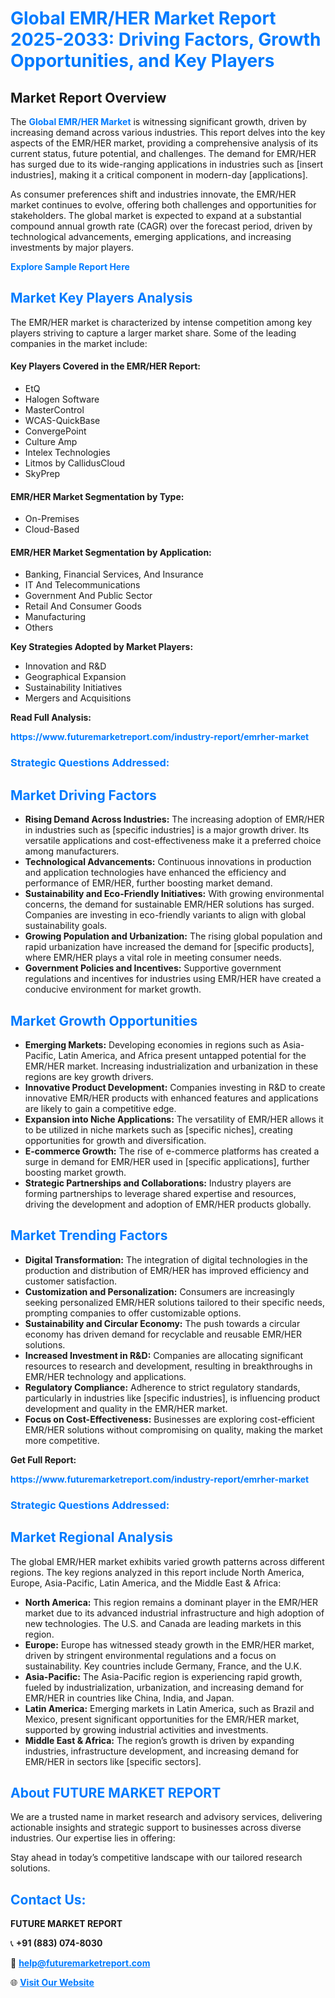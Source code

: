 <h1 style="color: #007BFF;">Global EMR/HER Market Report 2025-2033: Driving Factors, Growth Opportunities, and Key Players</h1>

<section id="overview">
<h2>Market Report Overview</h2>
<p>The <a href="https://www.futuremarketreport.com/industry-report/emrher-market" style="color: #007BFF; text-decoration: none;"><strong>Global EMR/HER Market</strong></a> is witnessing significant growth, driven by increasing demand across various industries. This report delves into the key aspects of the EMR/HER market, providing a comprehensive analysis of its current status, future potential, and challenges. The demand for EMR/HER has surged due to its wide-ranging applications in industries such as [insert industries], making it a critical component in modern-day [applications].</p>
<p>As consumer preferences shift and industries innovate, the EMR/HER market continues to evolve, offering both challenges and opportunities for stakeholders. The global market is expected to expand at a substantial compound annual growth rate (CAGR) over the forecast period, driven by technological advancements, emerging applications, and increasing investments by major players.</p>
</section>

<section id="overview">
<p><a href="https://www.futuremarketreport.com/request-sample/reportId=34727" style="color: #007BFF; text-decoration: none;"><strong>Explore Sample Report Here</strong></a></p>
</section>

<section id="key-players">
<h2 style="color: #007BFF;">Market Key Players Analysis</h2>
<p>The EMR/HER market is characterized by intense competition among key players striving to capture a larger market share. Some of the leading companies in the market include:</p>
<h4>Key Players Covered in the EMR/HER Report:</h4>
<ul><li>EtQ</li><li>Halogen Software</li><li>MasterControl</li><li>WCAS-QuickBase</li><li>ConvergePoint</li><li>Culture Amp</li><li>Intelex Technologies</li><li>Litmos by CallidusCloud</li><li>SkyPrep</li></ul>
<h4>EMR/HER Market Segmentation by Type:</h4>
<ul><li>On-Premises</li><li>Cloud-Based</li></ul>

<h4>EMR/HER Market Segmentation by Application:</h4>
<ul><li>Banking, Financial Services, And Insurance</li><li>IT And Telecommunications</li><li>Government And Public Sector</li><li>Retail And Consumer Goods</li><li>Manufacturing</li><li>Others</li></ul>
<p><strong>Key Strategies Adopted by Market Players:</strong></p>
<ul>
<li>Innovation and R&D</li>
<li>Geographical Expansion</li>
<li>Sustainability Initiatives</li>
<li>Mergers and Acquisitions</li>
</ul>
</section>

<section>
<p><strong>Read Full Analysis: </strong></p><a href="https://www.futuremarketreport.com/industry-report/emrher-market" style="color: #007BFF; text-decoration: none;"><strong>https://www.futuremarketreport.com/industry-report/emrher-market</strong></a>
<h3 style="color: #007BFF;">Strategic Questions Addressed:</h3>
</section>

<section id="driving-factors">
<h2 style="color: #007BFF;">Market Driving Factors</h2>
<ul>
<li><strong>Rising Demand Across Industries:</strong> The increasing adoption of EMR/HER in industries such as [specific industries] is a major growth driver. Its versatile applications and cost-effectiveness make it a preferred choice among manufacturers.</li>
<li><strong>Technological Advancements:</strong> Continuous innovations in production and application technologies have enhanced the efficiency and performance of EMR/HER, further boosting market demand.</li>
<li><strong>Sustainability and Eco-Friendly Initiatives:</strong> With growing environmental concerns, the demand for sustainable EMR/HER solutions has surged. Companies are investing in eco-friendly variants to align with global sustainability goals.</li>
<li><strong>Growing Population and Urbanization:</strong> The rising global population and rapid urbanization have increased the demand for [specific products], where EMR/HER plays a vital role in meeting consumer needs.</li>
<li><strong>Government Policies and Incentives:</strong> Supportive government regulations and incentives for industries using EMR/HER have created a conducive environment for market growth.</li>
</ul>
</section>

<section id="growth-opportunities">
<h2 style="color: #007BFF;">Market Growth Opportunities</h2>
<ul>
<li><strong>Emerging Markets:</strong> Developing economies in regions such as Asia-Pacific, Latin America, and Africa present untapped potential for the EMR/HER market. Increasing industrialization and urbanization in these regions are key growth drivers.</li>
<li><strong>Innovative Product Development:</strong> Companies investing in R&D to create innovative EMR/HER products with enhanced features and applications are likely to gain a competitive edge.</li>
<li><strong>Expansion into Niche Applications:</strong> The versatility of EMR/HER allows it to be utilized in niche markets such as [specific niches], creating opportunities for growth and diversification.</li>
<li><strong>E-commerce Growth:</strong> The rise of e-commerce platforms has created a surge in demand for EMR/HER used in [specific applications], further boosting market growth.</li>
<li><strong>Strategic Partnerships and Collaborations:</strong> Industry players are forming partnerships to leverage shared expertise and resources, driving the development and adoption of EMR/HER products globally.</li>
</ul>
</section>

<section id="trending-factors">
<h2 style="color: #007BFF;">Market Trending Factors</h2>
<ul>
<li><strong>Digital Transformation:</strong> The integration of digital technologies in the production and distribution of EMR/HER has improved efficiency and customer satisfaction.</li>
<li><strong>Customization and Personalization:</strong> Consumers are increasingly seeking personalized EMR/HER solutions tailored to their specific needs, prompting companies to offer customizable options.</li>
<li><strong>Sustainability and Circular Economy:</strong> The push towards a circular economy has driven demand for recyclable and reusable EMR/HER solutions.</li>
<li><strong>Increased Investment in R&D:</strong> Companies are allocating significant resources to research and development, resulting in breakthroughs in EMR/HER technology and applications.</li>
<li><strong>Regulatory Compliance:</strong> Adherence to strict regulatory standards, particularly in industries like [specific industries], is influencing product development and quality in the EMR/HER market.</li>
<li><strong>Focus on Cost-Effectiveness:</strong> Businesses are exploring cost-efficient EMR/HER solutions without compromising on quality, making the market more competitive.</li>
</ul>
</section>

<section>
<p><strong>Get Full Report: </strong></p><a href="https://www.futuremarketreport.com/industry-report/emrher-market" style="color: #007BFF; text-decoration: none;"><strong>https://www.futuremarketreport.com/industry-report/emrher-market</strong></a>
<h3 style="color: #007BFF;">Strategic Questions Addressed:</h3>
</section>


<section id="regional-analysis">
<h2 style="color: #007BFF;">Market Regional Analysis</h2>
<p>The global EMR/HER market exhibits varied growth patterns across different regions. The key regions analyzed in this report include North America, Europe, Asia-Pacific, Latin America, and the Middle East & Africa:</p>
<ul>
<li><strong>North America:</strong> This region remains a dominant player in the EMR/HER market due to its advanced industrial infrastructure and high adoption of new technologies. The U.S. and Canada are leading markets in this region.</li>
<li><strong>Europe:</strong> Europe has witnessed steady growth in the EMR/HER market, driven by stringent environmental regulations and a focus on sustainability. Key countries include Germany, France, and the U.K.</li>
<li><strong>Asia-Pacific:</strong> The Asia-Pacific region is experiencing rapid growth, fueled by industrialization, urbanization, and increasing demand for EMR/HER in countries like China, India, and Japan.</li>
<li><strong>Latin America:</strong> Emerging markets in Latin America, such as Brazil and Mexico, present significant opportunities for the EMR/HER market, supported by growing industrial activities and investments.</li>
<li><strong>Middle East & Africa:</strong> The region’s growth is driven by expanding industries, infrastructure development, and increasing demand for EMR/HER in sectors like [specific sectors].</li>
</ul>
</section>

<footer>
<h2 style="color: #007BFF;">About FUTURE MARKET REPORT</h2>
<p>We are a trusted name in market research and advisory services, delivering actionable insights and strategic support to businesses across diverse industries. Our expertise lies in offering:</p>

<p>Stay ahead in today’s competitive landscape with our tailored research solutions.</p>

<h2 style="color: #007BFF;">Contact Us:</h2>
<p><strong>FUTURE MARKET REPORT</strong></p>
<p>📞 <strong>+91 (883) 074-8030</strong></p>
<p>📧 <strong><a href="mailto:help@futuremarketreport.com" style="color: #007BFF;">help@futuremarketreport.com</a></strong></p>
<p>🌐 <strong><a href="https://www.futuremarketreport.com/" style="color: #007BFF;">Visit Our Website</a></strong></p>
</footer>